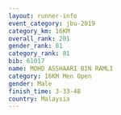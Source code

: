 ```yaml
---
layout: runner-info 
event_category: jbu-2019 
category_km: 16KM  
overall_rank: 201
gender_rank: 81
category_rank: 81
bib: 61017
name: MOHD ASSHAARI BIN RAMLI
category: 16KM Men Open
gender: Male
finish_time: 3-33-48
country: Malaysia
---
```

